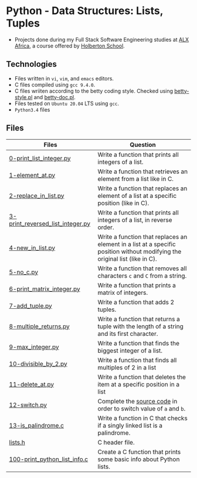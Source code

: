 # Python - Data Structures: Lists, Tuples

- Projects done during my Full Stack Software Engineering studies at [ALX Africa](https://www.alxafrica.com/software-engineering-2022/), a course offered by [Holberton School](https://www.holbertonschool.com/).

## Technologies

- Files written in ```vi```, ```vim```, and ```emacs``` editors. 
- C files compiled using ```gcc 9.4.0```.
- C files wriiten according to the betty coding style. Checked using [betty-style.pl](https://github.com/holbertonschool/Betty/blob/master/betty-style.pl) and [betty-doc.pl](https://github.com/holbertonschool/Betty/blob/master/betty-doc.pl).
- Files tested on ```Ubuntu 20.04``` LTS using ```gcc```.
- ```Python3.4``` files 

## Files

| Files  | Question |
| ---  | --- |
|[0-print_list_integer.py](0-print_list_integer.py)|Write a function that prints all integers of a list.|
|[1-element_at.py](1-element_at.py)|Write a function that retrieves an element from a list like in C.|
|[2-replace_in_list.py](2-replace_in_list.py)|Write a function that replaces an element of a list at a specific position (like in C).|
|[3-print_reversed_list_integer.py](3-print_reversed_list_integer.py)|Write a function that prints all integers of a list, in reverse order.|
|[4-new_in_list.py](4-new_in_list.py)|Write a function that replaces an element in a list at a specific position without modifying the original list (like in C).|
|[5-no_c.py](5-no_c.py)|Write a function that removes all characters ```c``` and ```C``` from a string.|
|[6-print_matrix_integer.py](6-print_matrix_integer.py)|Write a function that prints a matrix of integers.|
|[7-add_tuple.py](7-add_tuple.py)|Write a function that adds 2 tuples.|
|[8-multiple_returns.py](8-multiple_returns.py)|Write a function that returns a tuple with the length of a string and its first character.|
|[9-max_integer.py](9-max_integer.py)|Write a function that finds the biggest integer of a list.|
|[10-divisible_by_2.py](10-divisible_by_2.py)|Write a function that finds all multiples of 2 in a list|
|[11-delete_at.py](11-delete_at.py)|Write a function that deletes the item at a specific position in a list|
|[12-switch.py](12-switch.py)|Complete the [source code](https://github.com/holbertonschool/0x03.py/blob/master/12-switch_py) in order to switch value of ```a``` and ```b```.|
|[13-is_palindrome.c](13-is_palindrome.c)|Write a function in C that checks if a singly linked list is a palindrome.|
|[lists.h](lists.h)|C header file.|
|[100-print_python_list_info.c](100-print_python_list_info.c)|Create a C function that prints some basic info about Python lists.|

